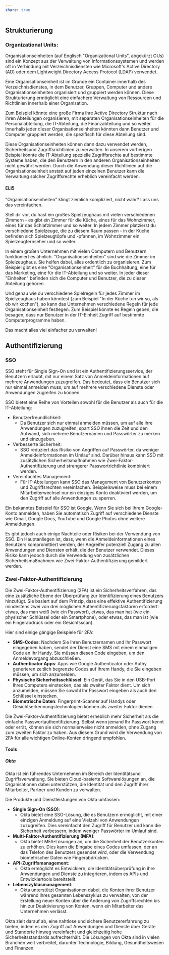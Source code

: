 ```yaml
---
share: true
---
```


## Strukturierung

### Organizational Units:

Organisationseinheiten (auf Englisch "Organizational Units", abgekürzt OUs) sind ein Konzept aus der Verwaltung von Informationssystemen und werden oft in Verbindung mit Verzeichnisdiensten wie Microsoft's Active Directory (AD) oder dem Lightweight Directory Access Protocol (LDAP) verwendet.

Eine Organisationseinheit ist im Grunde ein Container innerhalb des Verzeichnisdienstes, in dem Benutzer, Gruppen, Computer und andere Organisationseinheiten organisiert und gruppiert werden können. Diese Strukturierung ermöglicht eine einfachere Verwaltung von Ressourcen und Richtlinien innerhalb einer Organisation.

Zum Beispiel könnte eine große Firma ihre Active Directory Struktur nach ihren Abteilungen organisieren, mit separaten Organisationseinheiten für die Personalabteilung, die IT-Abteilung, die Finanzabteilung und so weiter. Innerhalb jeder dieser Organisationseinheiten könnten dann Benutzer und Computer gruppiert werden, die spezifisch für diese Abteilung sind.

Diese Organisationseinheiten können dann dazu verwendet werden, Sicherheitsund Zugriffsrichtlinien zu verwalten. In unserem vorherigen Beispiel könnte die IT-Abteilung spezielle Zugriffsrechte auf bestimmte Systeme haben, die den Benutzern in den anderen Organisationseinheiten nicht gewährt werden. Durch die Anwendung dieser Richtlinien auf die Organisationseinheit anstatt auf jeden einzelnen Benutzer kann die Verwaltung solcher Zugriffsrechte erheblich vereinfacht werden.

#### ELI5

"Organisationseinheiten" klingt ziemlich kompliziert, nicht wahr? Lass uns das vereinfachen.

Stell dir vor, du hast ein großes Spielzeughaus mit vielen verschiedenen Zimmern - es gibt ein Zimmer für die Küche, eines für das Wohnzimmer, eines für das Schlafzimmer und so weiter. In jedem Zimmer platzierst du verschiedene Spielzeuge, die zu diesem Raum passen - in der Küche befinden sich Spielzeugtöpfe und -pfannen, im Wohnzimmer ein Spielzeugfernseher und so weiter.

In einem großen Unternehmen mit vielen Computern und Benutzern funktioniert es ähnlich. "Organisationseinheiten" sind wie die Zimmer im Spielzeughaus. Sie helfen dabei, alles ordentlich zu organisieren. Zum Beispiel gibt es eine "Organisationseinheit" für die Buchhaltung, eine für das Marketing, eine für die IT-Abteilung und so weiter. In jeder dieser "Einheiten" befinden sich die Computer und Benutzer, die zu dieser Abteilung gehören.

Und genau wie du verschiedene Spielregeln für jedes Zimmer im Spielzeughaus haben könntest (zum Beispiel "In der Küche tun wir so, als ob wir kochen"), so kann das Unternehmen verschiedene Regeln für jede Organisationseinheit festlegen. Zum Beispiel könnte es Regeln geben, die besagen, dass nur Benutzer in der IT-Einheit Zugriff auf bestimmte Computerprogramme haben.

Das macht alles viel einfacher zu verwalten!

## Authentifizierung

### SSO

SSO steht für Single Sign-On und ist ein Authentifizierungsservice, der Benutzern erlaubt, mit nur einem Satz von Anmeldeinformationen auf mehrere Anwendungen zuzugreifen. Das bedeutet, dass ein Benutzer sich nur einmal anmelden muss, um auf mehrere verschiedene Dienste oder Anwendungen zugreifen zu können.

SSO bietet eine Reihe von Vorteilen sowohl für die Benutzer als auch für die IT-Abteilung:

- Benutzerfreundlichkeit:
	- Da Benutzer sich nur einmal anmelden müssen, um auf alle ihre Anwendungen zuzugreifen, spart SSO ihnen die Zeit und den Aufwand, sich mehrere Benutzernamen und Passwörter zu merken und einzugeben.
- Verbesserte Sicherheit:
	- SSO reduziert das Risiko von Angriffen auf Passwörter, da weniger Anmeldeinformationen im Umlauf sind. Darüber hinaus kann SSO mit zusätzlichen Sicherheitsmaßnahmen wie Zwei-Faktor-Authentifizierung und strengerer Passwortrichtlinie kombiniert werden.
- Vereinfachtes Management:
	- Für IT-Abteilungen kann SSO das Management von Benutzerkonten und Zugriffsrechten vereinfachen. Beispielsweise muss bei einem Mitarbeiterwechsel nur ein einziges Konto deaktiviert werden, um den Zugriff auf alle Anwendungen zu sperren.

Ein bekanntes Beispiel für SSO ist Google. Wenn Sie sich bei Ihrem Google-Konto anmelden, haben Sie automatisch Zugriff auf verschiedene Dienste wie Gmail, Google Docs, YouTube und Google Photos ohne weitere Anmeldungen.

Es gibt jedoch auch einige Nachteile oder Risiken bei der Verwendung von SSO. Ein Hauptanliegen ist, dass, wenn die Anmeldeinformationen eines Benutzers kompromittiert werden, der Angreifer potenziell Zugang zu allen Anwendungen und Diensten erhält, die der Benutzer verwendet. Dieses Risiko kann jedoch durch die Verwendung von zusätzlichen Sicherheitsmaßnahmen wie Zwei-Faktor-Authentifizierung gemildert werden.

### Zwei-Faktor-Authentifizierung

Die Zwei-Faktor-Authentifizierung (2FA) ist ein Sicherheitsverfahren, das eine zusätzliche Ebene der Überprüfung zur Identifizierung eines Benutzers hinzufügt. Sie basiert auf dem Prinzip, dass eine effektive Authentifizierung mindestens zwei von drei möglichen Authentifizierungsfaktoren erfordert: etwas, das man weiß (wie ein Passwort), etwas, das man hat (wie ein physischer Schlüssel oder ein Smartphone), oder etwas, das man ist (wie ein Fingerabdruck oder ein Gesichtsscan).

Hier sind einige gängige Beispiele für 2FA:

- **SMS-Codes**: Nachdem Sie Ihren Benutzernamen und Ihr Passwort eingegeben haben, sendet der Dienst eine SMS mit einem einmaligen Code an Ihr Handy. Sie müssen diesen Code eingeben, um den Anmeldevorgang abzuschließen.
- **Authenticator Apps**: Apps wie Google Authenticator oder Authy generieren zeitlich begrenzte Codes auf Ihrem Handy, die Sie eingeben müssen, um sich anzumelden.
- **Physische Sicherheitsschlüssel**: Ein Gerät, das Sie in den USB-Port Ihres Computers einstecken, das als zweiter Faktor dient. Um sich anzumelden, müssen Sie sowohl Ihr Passwort eingeben als auch den Schlüssel einstecken.
- **Biometrische Daten**: Fingerprint-Scanner auf Handys oder Gesichtserkennungstechnologien können als zweiter Faktor dienen.

Die Zwei-Faktor-Authentifizierung bietet erheblich mehr Sicherheit als die einfache Passwortauthentifizierung. Selbst wenn jemand Ihr Passwort kennt oder errät, können sie sich normalerweise nicht anmelden, ohne Zugang zum zweiten Faktor zu haben. Aus diesem Grund wird die Verwendung von 2FA für alle wichtigen Online-Konten dringend empfohlen.

#### Tools

##### Okta

Okta ist ein führendes Unternehmen im Bereich der Identitätsund Zugriffsverwaltung. Sie bieten Cloud-basierte Softwarelösungen an, die Organisationen dabei unterstützen, die Identität und den Zugriff ihrer Mitarbeiter, Partner und Kunden zu verwalten.

Die Produkte und Dienstleistungen von Okta umfassen:

- **Single Sign-On (SSO)**:
	- Okta bietet eine SSO-Lösung, die es Benutzern ermöglicht, mit einer einzigen Anmeldung auf eine Vielzahl von Anwendungen zuzugreifen. Dies vereinfacht den Zugriff für Benutzer und kann die Sicherheit verbessern, indem weniger Passwörter im Umlauf sind.
- **Multi-Faktor-Authentifizierung (MFA)**:
	- Okta bietet MFA-Lösungen an, um die Sicherheit der Benutzerkonten zu erhöhen. Dies kann die Eingabe eines Codes umfassen, der an das Telefon des Benutzers gesendet wird, oder die Verwendung biometrischer Daten wie Fingerabdrücken.
- **API-Zugriffsmanagement**:
	- Okta ermöglicht es Entwicklern, die Identitätsüberprüfung in ihre Anwendungen und Dienste zu integrieren, indem es APIs und Entwicklertools bereitstellt.
- **Lebenszyklusmanagement**:
	- Okta unterstützt Organisationen dabei, die Konten ihrer Benutzer während ihres gesamten Lebenszyklus zu verwalten, von der Erstellung neuer Konten über die Änderung von Zugriffsrechten bis hin zur Deaktivierung von Konten, wenn ein Mitarbeiter das Unternehmen verlässt.

Okta zielt darauf ab, eine nahtlose und sichere Benutzererfahrung zu bieten, indem es den Zugriff auf Anwendungen und Dienste über Geräte und Standorte hinweg vereinfacht und gleichzeitig hohe Sicherheitsstandards aufrechterhält. Die Lösungen von Okta sind in vielen Branchen weit verbreitet, darunter Technologie, Bildung, Gesundheitswesen und Finanzen.